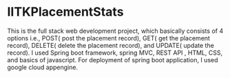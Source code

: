 # IITKPlacementStats
This is the full  stack web development project, which basically consists of 4 options i.e., POST( post the placement record), GET( get the placement record), DELETE( delete the placement record), and UPDATE( update the record). I used Spring boot framework, spring MVC, REST API , HTML, CSS,  and basics of javascript. For deployment of spring boot application, I used google cloud appengine.
